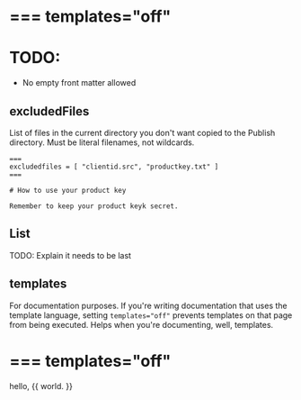 ===
templates="off"
===

# TODO:
* No empty front matter allowed


## excludedFiles

List of files in the current directory you don't want
copied to the Publish directory.
Must be literal filenames, not wildcards.

```
===
excludedfiles = [ "clientid.src", "productkey.txt" ]
===

# How to use your product key

Remember to keep your product keyk secret.

```

## List

TODO: Explain it needs to be last

## templates

For documentation purposes. If you're writing documentation that uses the template language, setting `templates="off"` prevents templates on that page from
being executed. Helps when you're documenting, well, templates.

===
templates="off"
===

hello, {{ world. }}
